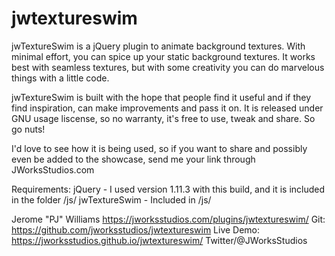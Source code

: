 # jwtextureswim

jwTextureSwim is a jQuery plugin to animate background textures. With minimal effort, you can spice up your static background textures. It works best with seamless textures, but with some creativity you can do marvelous things with a little code.

jwTextureSwim is built with the hope that people find it useful and if they find inspiration, can make improvements and pass it on. It is released under GNU usage liscense, so no warranty, it's free to use, tweak and share. So go nuts! 

I'd love to see how it is being used, so if you want to share and possibly even be added to the showcase, send me your link through JWorksStudios.com

Requirements:
jQuery - I used version 1.11.3 with this build, and it is included in the folder /js/
jwTextureSwim - Included in /js/

Jerome "PJ" Williams
https://jworksstudios.com/plugins/jwtextureswim/
Git: https://github.com/jworksstudios/jwtextureswim
Live Demo: https://jworksstudios.github.io/jwtextureswim/
Twitter/@JWorksStudios 

